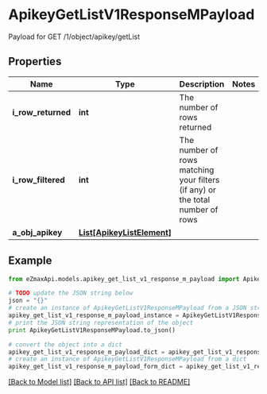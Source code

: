 # ApikeyGetListV1ResponseMPayload

Payload for GET /1/object/apikey/getList

## Properties

Name | Type | Description | Notes
------------ | ------------- | ------------- | -------------
**i_row_returned** | **int** | The number of rows returned | 
**i_row_filtered** | **int** | The number of rows matching your filters (if any) or the total number of rows | 
**a_obj_apikey** | [**List[ApikeyListElement]**](ApikeyListElement.md) |  | 

## Example

```python
from eZmaxApi.models.apikey_get_list_v1_response_m_payload import ApikeyGetListV1ResponseMPayload

# TODO update the JSON string below
json = "{}"
# create an instance of ApikeyGetListV1ResponseMPayload from a JSON string
apikey_get_list_v1_response_m_payload_instance = ApikeyGetListV1ResponseMPayload.from_json(json)
# print the JSON string representation of the object
print ApikeyGetListV1ResponseMPayload.to_json()

# convert the object into a dict
apikey_get_list_v1_response_m_payload_dict = apikey_get_list_v1_response_m_payload_instance.to_dict()
# create an instance of ApikeyGetListV1ResponseMPayload from a dict
apikey_get_list_v1_response_m_payload_form_dict = apikey_get_list_v1_response_m_payload.from_dict(apikey_get_list_v1_response_m_payload_dict)
```
[[Back to Model list]](../README.md#documentation-for-models) [[Back to API list]](../README.md#documentation-for-api-endpoints) [[Back to README]](../README.md)


